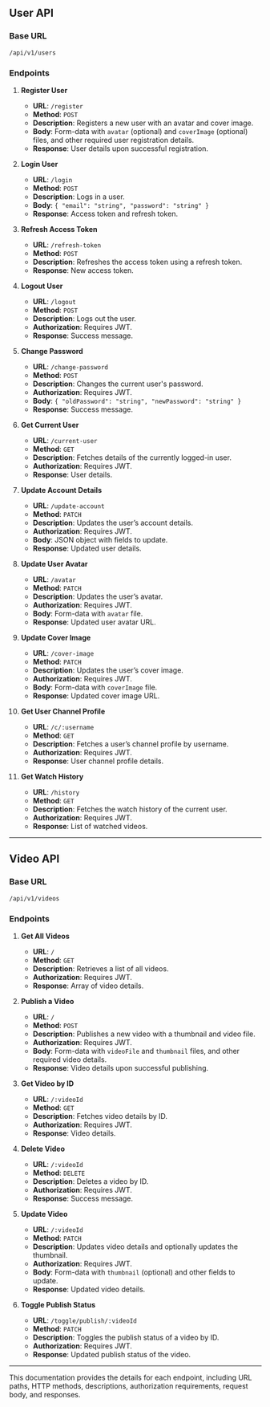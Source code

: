 ## User API

### Base URL

```
/api/v1/users
```

### Endpoints

1. **Register User**

   - **URL**: `/register`
   - **Method**: `POST`
   - **Description**: Registers a new user with an avatar and cover image.
   - **Body**: Form-data with `avatar` (optional) and `coverImage` (optional) files, and other required user registration details.
   - **Response**: User details upon successful registration.

2. **Login User**

   - **URL**: `/login`
   - **Method**: `POST`
   - **Description**: Logs in a user.
   - **Body**: `{ "email": "string", "password": "string" }`
   - **Response**: Access token and refresh token.

3. **Refresh Access Token**

   - **URL**: `/refresh-token`
   - **Method**: `POST`
   - **Description**: Refreshes the access token using a refresh token.
   - **Response**: New access token.

4. **Logout User**

   - **URL**: `/logout`
   - **Method**: `POST`
   - **Description**: Logs out the user.
   - **Authorization**: Requires JWT.
   - **Response**: Success message.

5. **Change Password**

   - **URL**: `/change-password`
   - **Method**: `POST`
   - **Description**: Changes the current user's password.
   - **Authorization**: Requires JWT.
   - **Body**: `{ "oldPassword": "string", "newPassword": "string" }`
   - **Response**: Success message.

6. **Get Current User**

   - **URL**: `/current-user`
   - **Method**: `GET`
   - **Description**: Fetches details of the currently logged-in user.
   - **Authorization**: Requires JWT.
   - **Response**: User details.

7. **Update Account Details**

   - **URL**: `/update-account`
   - **Method**: `PATCH`
   - **Description**: Updates the user’s account details.
   - **Authorization**: Requires JWT.
   - **Body**: JSON object with fields to update.
   - **Response**: Updated user details.

8. **Update User Avatar**

   - **URL**: `/avatar`
   - **Method**: `PATCH`
   - **Description**: Updates the user’s avatar.
   - **Authorization**: Requires JWT.
   - **Body**: Form-data with `avatar` file.
   - **Response**: Updated user avatar URL.

9. **Update Cover Image**

   - **URL**: `/cover-image`
   - **Method**: `PATCH`
   - **Description**: Updates the user’s cover image.
   - **Authorization**: Requires JWT.
   - **Body**: Form-data with `coverImage` file.
   - **Response**: Updated cover image URL.

10. **Get User Channel Profile**

    - **URL**: `/c/:username`
    - **Method**: `GET`
    - **Description**: Fetches a user’s channel profile by username.
    - **Authorization**: Requires JWT.
    - **Response**: User channel profile details.

11. **Get Watch History**

    - **URL**: `/history`
    - **Method**: `GET`
    - **Description**: Fetches the watch history of the current user.
    - **Authorization**: Requires JWT.
    - **Response**: List of watched videos.

---

## Video API

### Base URL

```
/api/v1/videos
```

### Endpoints

1. **Get All Videos**

   - **URL**: `/`
   - **Method**: `GET`
   - **Description**: Retrieves a list of all videos.
   - **Authorization**: Requires JWT.
   - **Response**: Array of video details.

2. **Publish a Video**

   - **URL**: `/`
   - **Method**: `POST`
   - **Description**: Publishes a new video with a thumbnail and video file.
   - **Authorization**: Requires JWT.
   - **Body**: Form-data with `videoFile` and `thumbnail` files, and other required video details.
   - **Response**: Video details upon successful publishing.

3. **Get Video by ID**

   - **URL**: `/:videoId`
   - **Method**: `GET`
   - **Description**: Fetches video details by ID.
   - **Authorization**: Requires JWT.
   - **Response**: Video details.

4. **Delete Video**

   - **URL**: `/:videoId`
   - **Method**: `DELETE`
   - **Description**: Deletes a video by ID.
   - **Authorization**: Requires JWT.
   - **Response**: Success message.

5. **Update Video**

   - **URL**: `/:videoId`
   - **Method**: `PATCH`
   - **Description**: Updates video details and optionally updates the thumbnail.
   - **Authorization**: Requires JWT.
   - **Body**: Form-data with `thumbnail` (optional) and other fields to update.
   - **Response**: Updated video details.

6. **Toggle Publish Status**

   - **URL**: `/toggle/publish/:videoId`
   - **Method**: `PATCH`
   - **Description**: Toggles the publish status of a video by ID.
   - **Authorization**: Requires JWT.
   - **Response**: Updated publish status of the video.

---

This documentation provides the details for each endpoint, including URL paths, HTTP methods, descriptions, authorization requirements, request body, and responses.
